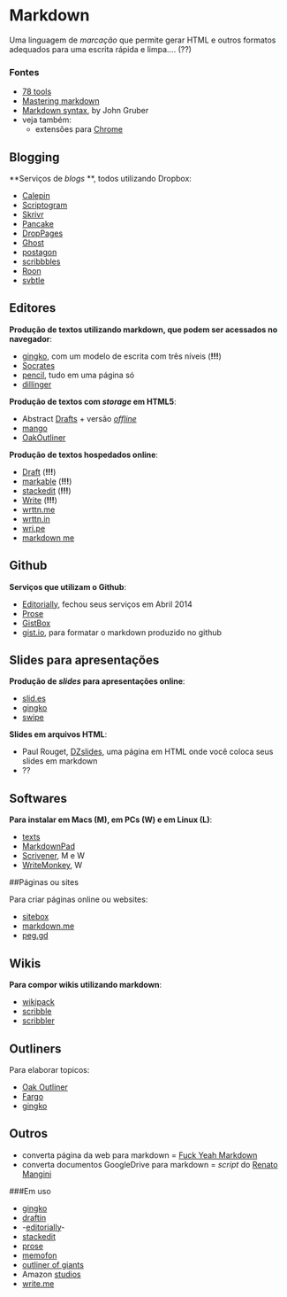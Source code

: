 # Markdown

Uma linguagem de *marcação* que permite gerar HTML e outros formatos adequados para uma escrita rápida e limpa.... (??)

### Fontes

- [78 tools](http://mashable.com/2013/06/24/markdown-tools/)
- [Mastering markdown](designshack.net/articles/html/mastering-markdown-30-resources-apps-and-tutorials-to-get-you-started/)
- [Markdown syntax](daringfireball.net/projects/markdown/syntax), by John Gruber
- veja também:
    - extensões para [Chrome](https://chrome.google.com/webstore/search-apps/markdown)

## Blogging

**Serviços de *blogs* **, todos utilizando Dropbox:

- [Calepin](http://calepin.co/)
- [Scriptogram](http://scriptogr.am/)
- [Skrivr](http://skrivr.com/)
- [Pancake](http://pancake.io/)
- [DropPages](http://droppages.com/)
- [Ghost](http://ghost.org/)
- [postagon](http://tryghost.org/)
- [scribbbles](http://scribbbl.es/)
- [Roon](http://www.roon.io)
- [svbtle](http://www.svbtle.com)

## Editores

**Produção de textos utilizando markdown, que podem ser acessados no navegador**:
- [gingko](http://www.gingkoapp.com), com um modelo de escrita com três níveis (**!!!**)
- [Socrates](http://socrates.io/)
- [pencil](http://pencil.asleepysamurai.com/intro), tudo em uma página só
- [dillinger](http://dillinger.io)

**Produção de textos com *storage* em HTML5**:

- Abstract [Drafts](http://brislink.github.io/Abstract) + versão *[offline](http://mashable.com/2013/06/24/markdown-tools/)*
- [mango](http://mangomarkdown.com/)
- [OakOutliner](http://oakoutliner.com/)

**Produção de textos hospedados online**:

- [Draft](https://draftin.com/) (**!!!**)
- [markable](http://www.markable.in) (**!!!**)
- [stackedit](http://benweet.github.io/stackedit/) (**!!!**)
- [Write](https://writeapp.me/) (**!!!**)
- [wrttn.me](http://wrttn.me)
- [wrttn.in](http://wrttn.in/)
- [wri.pe](http://wri.pe)
- [markdown me](http;//markdown.me)

## Github

**Serviços que utilizam o Github**:
- [Editorially](http://editorially.com/), fechou seus serviços em Abril 2014
- [Prose](http://prose.io)
- [GistBox](http://www.gistboxapp.com/)
- [gist.io](http://gist.io), para formatar o markdown produzido no github

## Slides para apresentações

**Produção de *slides* para apresentações online**:
- [slid.es](http://slid.es)
- [gingko](http://www.gingkoapp.com)
- [swipe](http://swipe.to/)

**Slides em arquivos HTML**:

- Paul Rouget, [DZslides](http://paulrouget.com/dzslides/), uma página em HTML onde você coloca seus slides em markdown
- ??

## Softwares

**Para instalar em Macs (M), em PCs (W) e em Linux (L)**:

- [texts](http://www.texts.io/)
- [MarkdownPad](http://www.markdownpad.com)
- [Scrivener](http://www.literatureandlatte.com/scrivener.php), M e W
- [WriteMonkey](http://writemonkey.com/index.php), W

##Páginas ou sites

Para criar páginas online ou websites:

- [sitebox](http://www.sitebox.io/)
- [markdown.me](http://markdown.me)
- [peg.gd](http://peg.gd)

## Wikis

**Para compor wikis utilizando markdown**:

- [wikipack](http://wikipackit.com/)
- [scribble](http://www.tryscribble.com/)
- [scribbler](http://scribbler.lemur-labs.com/)

## Outliners

Para elaborar topicos:
- [Oak Outliner](http://oakoutliner.com)
- [Fargo](http://www.fargo.io)
- [gingko](http://www.gingkoapp.com)

## Outros

- converta página da web para markdown = [Fuck Yeah Markdown](http://fuckyeahmarkdown.com/)
- converta documentos GoogleDrive para markdown = *script* do [Renato Mangini](http://lifehacker.com/this-script-converts-google-documents-to-markdown-for-e-511746113)

###Em uso
- [gingko](https://gingkoapp.com)
- [draftin](https://draftin.com/draft/users/sign_in)
- -[editorially](https://editorially.com/)-
- [stackedit](https://stackedit.io/)
- [prose](http://prose.io/)
- [memofon](https://www.memofon.com)
- [outliner of giants](https://www.theoutlinerofgiants.com)
- Amazon [studios](https://studios.amazon.com)
- [write.me](https://writeapp.me)
